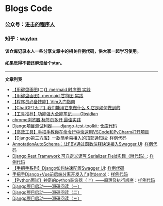 # Blogs Code
### 公众号：[进击的程序人](https://mp.weixin.qq.com/mp/profile_ext?action=home&__biz=MzIzNjU1NDAwOA==&scene=124)  
### 知乎：[waylon](https://www.zhihu.com/people/Normal-Person)

#### 该仓库记录本人一些分享文章中的相关样例代码，供大家一起学习使用。
#### 如果觉得不错还麻烦给个star。

----
**文章列表**
- [【用键盘画图(二)】mermaid 时序图 实践](https://mp.weixin.qq.com/s/peErMjrw6aSxXqMyqjNHrw)
- [【用键盘画图】mermaid 甘特图 实践](https://mp.weixin.qq.com/s/wQr_Roj2LlnCxdvtx6sRHA)
- [【程序员必备技能】Vim入门指南](https://mp.weixin.qq.com/s/iUMg-vumc9jiYOccY6Yu9w)
- [【ChatGPT火了】我们能用它来做什么 & 它是如何做到的](https://mp.weixin.qq.com/s/henRQi60XWz07WZLrqVJ7Q)
- [【工具推荐】功能强大全能笔记——Obsidian](https://mp.weixin.qq.com/s/Z5jBQU8N2D-GYBgvxV05_w)
- [chrome浏览器 标签页多开 最佳实践](https://mp.weixin.qq.com/s/W2Z5uiJQOVm-jV6lInocLg)
- [Django项目测试利器——django-test-toolkit](https://mp.weixin.qq.com/s/TWXhrJm_Fy7ItBUIVNnTgg): [仓库代码](https://github.com/TencentBlueKing/django-test-toolkit)
- [【高效工具】手把手教你在命令行中快速用VSCode和PyCharm打开项目](https://mp.weixin.qq.com/s/hHqFrKvWipD0r9qlmxkXbw)
- [【Django第三方库】一款简单易接入的顶部通知栏](https://mp.weixin.qq.com/s/-CtOjcHzr6b16IPP5-Y47Q): [样例代码](https://github.com/normal-wls/django-top-notify)
- [AnnotationAutoSchema：让FBV通过函数注释快速接入Swagger UI](https://mp.weixin.qq.com/s/owmitv33w6ZSCrNQ92AoOg): [样例代码](https://github.com/normal-wls/drf_tools/tree/master/tools/schemas)
- [Django Rest Framework 可自定义读写 Serializer Field实现（附代码）](https://mp.weixin.qq.com/s?__biz=MzIzNjU1NDAwOA==&mid=2247483766&idx=1&sn=8a4aa4c09fe676a71e39960721c5566d&chksm=e8d75301dfa0da17983a008d69c7c57242efb24234671e6f0518d2429f2eab8ccd41e664204a&token=1159889813&lang=zh_CN#rd): [样例代码](https://github.com/normal-wls/drf_tools.git) 
- [【手把手系列】Django如何快速配置Swagger UI](https://mp.weixin.qq.com/s?__biz=MzIzNjU1NDAwOA==&amp;mid=2247483749&amp;idx=1&amp;sn=21c8eb3df5cff465a1ad079117fda59a&amp;chksm=e8d75312dfa0da04f88677b4e4cfcd5e143ede233dc46c55df6e1195fd9a88839adf30be9653&token=405675829&lang=zh_CN#rd): [样例代码](https://github.com/normal-wls/drf_tools.git)
- [手把手Django+Vue前后端分离开发入门(附demo)](https://mp.weixin.qq.com/s?__biz=MzIzNjU1NDAwOA==&mid=2247483654&idx=1&sn=b47294a213b854c19a9584c55f92ab39&chksm=e8d75371dfa0da67ec18c0ffca58c42c14c07e38e1bfe1a0f49a9d1afbd0726e73f6346774be&token=405675829&lang=zh_CN#rd)：[样例代码](./django_demo_with_frontend_and_backend)
- [【Python面试】神奇的python装饰器（上）——原理及执行顺序](https://mp.weixin.qq.com/s?__biz=MzIzNjU1NDAwOA==&mid=2247483666&idx=1&sn=de02f3972372e68581126aae41217c6c&chksm=e8d75365dfa0da7380a67a84996d84d73d94474eccc972dcf7eb6e2221a4aa7e602a9a554185&token=405675829&lang=zh_CN#rd)：[样例代码](./python_decorator)
- [Django项目启动——源码阅读（一）](https://zhuanlan.zhihu.com/p/93578120)
- [Django项目启动——源码阅读（二）](https://zhuanlan.zhihu.com/p/94679262)
- [Django项目启动——源码阅读（三）](https://zhuanlan.zhihu.com/p/97316210)

